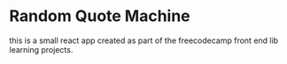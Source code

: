 # Random Quote Machine

this is a small react app created as part of the freecodecamp front end lib learning projects. 
